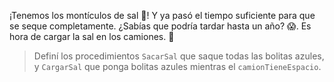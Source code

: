 <gs-attire attire-url="https://raw.githubusercontent.com/MumukiProject/mumuki-guia-gobstones-salinas-del-bebedero-secundaria/master/assets/attires/config_1582053360082.json"></gs-attire>

¡Tenemos los montículos de sal :tada:! Y ya pasó el tiempo suficiente para que se seque completamente. ¿Sabías que podría tardar hasta un año? :scream:. Es hora de cargar la sal en los camiones. :truck:

> Definí los procedimientos `SacarSal` que saque todas las bolitas azules, y `CargarSal` que ponga bolitas azules mientras el `camionTieneEspacio`. 

